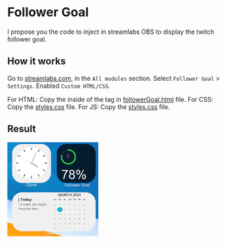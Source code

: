# Follower Goal

I propose you the code to inject in streamlabs OBS to display the twitch follower goal.

## How it works 

Go to [streamlabs.com](https://streamlabs.com/dashboard), in the `All modules` section.
Select `Follower Goal` > `Settings`. Enabled `Custom HTML/CSS`.

For HTML: Copy the inside of the <body> tag in [followerGoal.html](src/followerGoal.html) file.
For CSS: Copy the [styles.css](src/styles.css) file.
For JS: Copy the [styles.css](src/script.js) file.

## Result

![result](img/image.png)